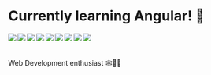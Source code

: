# Currently learning Angular! 🔭

<img align="left" src="https://img.icons8.com/external-tal-revivo-color-tal-revivo/48/000000/external-angular-a-typescript-based-open-source-web-application-framework-logo-color-tal-revivo.png"/>
<img align="left" src="https://img.icons8.com/color/48/000000/typescript.png"/>
<img align="left" src="https://img.icons8.com/color/48/000000/javascript--v1.png"/>
<img align="left" src="https://img.icons8.com/color/48/000000/bootstrap.png"/>
<img align="left" src="https://img.icons8.com/color/48/000000/css3.png"/>
<img align="left" src="https://img.icons8.com/color/48/000000/html-5--v1.png"/>
<img align="left" src="https://img.icons8.com/color/48/000000/npm.png"/>
<img align="left" src="https://img.icons8.com/color/48/000000/jira.png"/>
<img align="left" src="https://img.icons8.com/color/48/000000/git.png"/>

</br></br></br>
Web Development enthusiast
🕸️🧑‍💻
